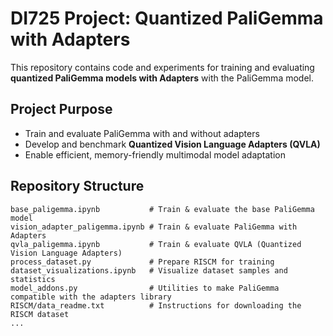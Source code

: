 # DI725 Project: Quantized PaliGemma with Adapters

This repository contains code and experiments for training and evaluating **quantized PaliGemma models with Adapters** with the PaliGemma model. 
## Project Purpose

- Train and evaluate PaliGemma with and without adapters
- Develop and benchmark **Quantized Vision Language Adapters (QVLA)**
- Enable efficient, memory-friendly multimodal model adaptation

## Repository Structure

```
base_paligemma.ipynb           # Train & evaluate the base PaliGemma model
vision_adapter_paligemma.ipynb # Train & evaluate PaliGemma with Adapters
qvla_paligemma.ipynb           # Train & evaluate QVLA (Quantized Vision Language Adapters)
process_dataset.py             # Prepare RISCM for training
dataset_visualizations.ipynb   # Visualize dataset samples and statistics
model_addons.py                # Utilities to make PaliGemma compatible with the adapters library
RISCM/data_readme.txt          # Instructions for downloading the RISCM dataset
...
```
